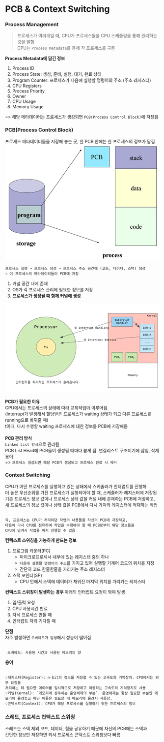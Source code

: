 # PCB & Context Switching
### Process Management
> 프로세스가 여러개일 때, CPU가 프로세스들을 CPU 스케줄링을 통해 관리하는 것을 말함     
CPU는 `Process Metadata`를 통해 각 프로세스를 구분

**Process Metadata에 담긴 정보**
1. Process ID
2. Process State: 생성, 준비, 실행, 대기, 완료 상태
3. Program Counter: 프로세스가 다음에 실행할 명령어의 주소 (주소 레지스터)
4. CPU Registers
5. Process Priority
6. Owner
7. CPU Usage
8. Memory Usage     

=> 해당 메타데이터는 프로세스가 생성되면 `PCB(Process Control Block)`에 저장됨

### PCB(Process Control Block)
프로세스 메타데이터들을 저장해 놓는 곳, 한 PCB 안에는 한 프로세스의 정보가 담김
![process_block.png](../resource/process_block.png)
<pre><code>프로세스 실행 → 프로세스 생성 → 프로세스 주소 공간에 (코드, 데이터, 스택) 생성        
→ 이 프로세스의 메타데이터들이 PCB에 저장 </code></pre>
1. 커널 공간 내에 존재
2. OS가 각 프로세스 관리에 필요한 정보를 저장
3. **프로세스가 생성될 때 함께 커널에 생성**

![pcb_location.png](../resource/pcb_location.png)    

**PCB가 필요한 이유**   
CPU에서는 프로세스의 상태에 따라 교체작업이 이루어짐.       
(Interrupt가 발생해서 할당받은 프로세스가 waiting 상태가 되고 다른 프로세스를       
running으로 바꿔줄 때)      
❗️이때, 다시 수행할 waiting 프로세스에 대한 정보를 PCB에 저장해둠

**PCB 관리 방식**   
`Linked List 방식`으로 관리됨       
PCB List Head에 PCB들이 생성될 때마다 붙게 됨. 연결리스트 구조이기에 삽입, 삭제 용이        
=> `프로세스 생성되면 해당 PCB가 생성되고 프로세스 완료 시 제거  `    

### Context Switching
CPU가 어떤 프로세스를 실행하고 있는 상태에서 스케줄러가 인터럽트를 진행해       
더 높은 우선순위를 가진 프로세스가 실행되어야 할 때, 스케줄러가 레지스터에 저장된       
기존 프로세스 정보 값이나 프로세스 상태 값을 커널 내에 존재하는 PCB에 저장하고,       
새 프로세스의 정보 값이나 상태 값을 PCB에서 다시 가져와 레지스터에 적재하는 작업

<pre><code>
즉, 프로세스는 CPU가 처리하던 작업의 내용들을 자신의 PCB에 저장하고,        
다음에 다시 CPU를 점유하여 작업을 수행해야 할 때 PCB로부터 해당 정보들을        
CPU에 넘겨서 작업을 마저 진행할 수 있음
</code></pre>

**컨텍스트 스위칭을 가능하게 만드는 정보**
1. 프로그램 카운터(PC)
    - 마이크로프로세서 내부에 있는 레지스터 중의 하나       
    - `다음에 실행될 명령어의 주소`를 가지고 있어 실행할 기계어 코드의 위치를 지정
    - 간단히 코드 한줄한줄을 가리키는 주소 레지스터
2. 스택 포인터(SP)
    - CPU 안에서 스택에 데이터가 채워진 마지막 위치를 가리키는 레지스터

**컨텍스트 스위칭이 발생하는 경우**
아래의 인터럽트 요청이 와야 발생        
1. 입/출력 요청
2. CPU 사용시간 만료
3. 자식 프로세스 만들 때
4. 인터럽트 처리 기다릴 때

**단점**        
자주 발생하면 `오버헤드가 발생`해서 성능이 떨어짐     
<pre><code>
 오버헤드: 사용된 시간과 사용된 메모리의 양
</code></pre>

**용어**
<pre><code>
💡레지스터(Register): n-bit의 정보를 저장할 수 있는 고속도의 기억장치. CPU에서는 외부 요청을      
처리하는 데 필요한 데이터를 일시적으로 저장하고 이동하는 고속도의 기억장치로 사용       
💡커널(Kernal): `메모리에 상주하는 운영체제의 부분`. 운영체제는 항상 필요한 부분만 메모리에 올려놓고 아닌 애들은 필요할 때 메모리에 올려서 사용함.      
💡콘텍스트(Context): CPU가 해당 프로세스를 실행하기 위한 프로세스의 정보
</code></pre>

### 스레드, 프로세스 컨텍스트 스위칭
스레드는 스택 제외 코드, 데이터, 힙을 공유하기 때문에 자신의 PCB에는 스택과     
간단한 정보만 저장하면 되서 프로세스 콘텍스트 스위칭보다 빠름